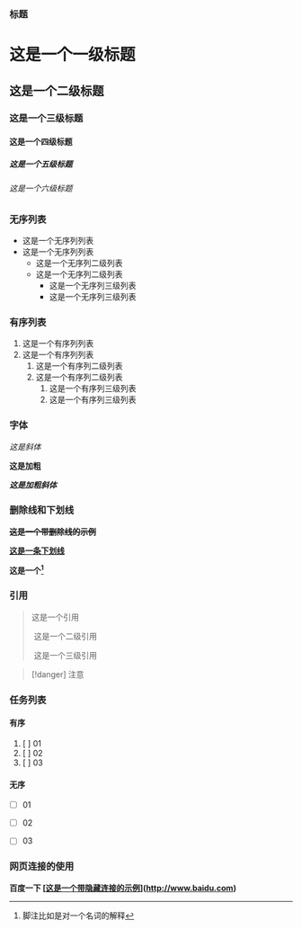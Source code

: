 ### 标题

# 这是一个一级标题

## 这是一个二级标题

### 这是一个三级标题

#### 这是一个四级标题

##### 这是一个五级标题

###### 这是一个六级标题



### **无序列表**

- 这是一个无序列列表
- 这是一个无序列列表
  - 这是一个无序列二级列表
  - 这是一个无序列二级列表
    - 这是一个无序列三级列表
    - 这是一个无序列三级列表

### **有序列表**

1. 这是一个有序列列表
1. 这是一个有序列列表
   1. 这是一个有序列二级列表
   1. 这是一个有序列二级列表
      1. 这是一个有序列三级列表
      1. 这是一个有序列三级列表



### **字体**

*这是斜体*

**这是加粗**

***这是加粗斜体***



### **删除线和下划线**

~~**这是一个带删除线的示例**~~

**<u>这是一条下划线</u>**

**这是一个[^脚注]**

[^脚注]: 脚注比如是对一个名词的解释


### **引用**

> 这是一个引用
>
> ​	这是一个二级引用
>
> ​		这是一个三级引用



> [!danger] 注意



### 任务列表

#### 有序

1. [ ] 01
2. [ ] 02
3. [ ] 03

#### 无序

* [ ] 01

* [ ] 02

* [ ] 03




### **网页连接的使用**

**百度一下   [[这是一个带隐藏连接的示例](http://www.baidu.com/)](http://www.baidu.com)**